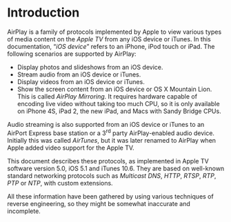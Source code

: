 # Introduction

AirPlay is a family of protocols implemented by Apple to view various
types of media content on the *Apple TV* from any iOS device or iTunes.
In this documentation, &#8220;*iOS device*&#8221; refers to an iPhone, iPod touch or
iPad. The following scenarios are supported by AirPlay:

- Display photos and slideshows from an iOS device.
- Stream audio from an iOS device or iTunes.
- Display videos from an iOS device or iTunes.
- Show the screen content from an iOS device or OS X Mountain Lion.
  This is called *AirPlay Mirroring*. It requires hardware capable of
  encoding live video without taking too much CPU, so it is only
  available on iPhone 4S, iPad 2, the new iPad, and Macs with Sandy
  Bridge CPUs.

Audio streaming is also supported from an iOS device or iTunes to an
AirPort Express base station or a 3<sup>rd</sup> party AirPlay-enabled audio
device. Initially this was called *AirTunes*, but it was later renamed
to AirPlay when Apple added video support for the Apple TV.

This document describes these protocols, as implemented in Apple TV
software version 5.0, iOS 5.1 and iTunes 10.6. They are based on
well-known standard networking protocols such as *Multicast DNS*,
*HTTP*, *RTSP*, *RTP*, *PTP* or *NTP*, with custom extensions.

All these information have been gathered by using various techniques of
reverse engineering, so they might be somewhat inaccurate and
incomplete.
